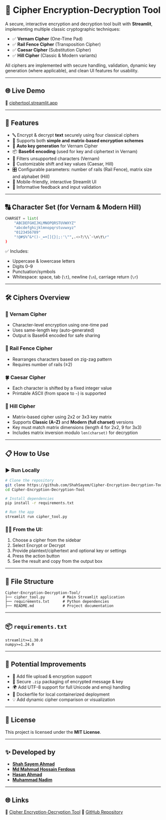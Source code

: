 # 🔐 Cipher Encryption-Decryption Tool

A secure, interactive encryption and decryption tool built with **Streamlit**, implementing multiple classic cryptographic techniques:

* ✅ **Vernam Cipher** (One-Time Pad)
* ✅ **Rail Fence Cipher** (Transposition Cipher)
* ✅ **Caesar Cipher** (Substitution Cipher)
* ✅ **Hill Cipher** (Classic & Modern variants)

All ciphers are implemented with secure handling, validation, dynamic key generation (where applicable), and clean UI features for usability.

---

## 🌐 Live Demo

🔗 [ciphertool.streamlit.app](https://ciphertool.streamlit.app/)

---

## 🚀 Features

* 🔤 Encrypt & decrypt **text** securely using four classical ciphers
* 🧠 Supports both **simple and matrix-based encryption schemes**
* 🔑 **Auto key generation** for Vernam Cipher
* 📦 **Base64 encoding** (used for key and ciphertext in Vernam)
* 🧼 Filters unsupported characters (Vernam)
* 🧮 Customizable shift and key values (Caesar, Hill)
* 🎛️ Configurable parameters: number of rails (Rail Fence), matrix size and alphabet (Hill)
* 📲 Mobile-friendly, interactive Streamlit UI
* 🧾 Informative feedback and input validation

---

## 🔠 Character Set (for Vernam & Modern Hill)

```python
CHARSET = list(
    "ABCDEFGHIJKLMNOPQRSTUVWXYZ"
    "abcdefghijklmnopqrstuvwxyz"
    "0123456789"
    "!@#$%^&*()-_=+[]{}|;:'\"",.<>?/\\`~\n\t\r"
)
```

✅ Includes:

* Uppercase & lowercase letters
* Digits 0–9
* Punctuation/symbols
* Whitespace: space, tab (`\t`), newline (`\n`), carriage return (`\r`)

---

## 🛠️ Ciphers Overview

### 🔐 Vernam Cipher

* Character-level encryption using one-time pad
* Uses same-length key (auto-generated)
* Output is Base64 encoded for safe sharing

### 🚉 Rail Fence Cipher

* Rearranges characters based on zig-zag pattern
* Requires number of rails (≥2)

### 🍀 Caesar Cipher

* Each character is shifted by a fixed integer value
* Printable ASCII (from space to `~`) is supported

### 🔺 Hill Cipher

* Matrix-based cipher using 2x2 or 3x3 key matrix
* Supports **Classic (A–Z)** and **Modern (full charset)** versions
* Key must match matrix dimensions (length 4 for 2x2, 9 for 3x3)
* Includes matrix inversion modulo `len(charset)` for decryption

---

## 📋 How to Use

### ▶️ Run Locally

```bash
# Clone the repository
git clone https://github.com/ShahSayem/Cipher-Encryption-Decryption-Tool.git
cd Cipher-Encryption-Decryption-Tool

# Install dependencies
pip install -r requirements.txt

# Run the app
streamlit run cipher_tool.py
```

### 🧑‍💻 From the UI:

1. Choose a cipher from the sidebar
2. Select Encrypt or Decrypt
3. Provide plaintext/ciphertext and optional key or settings
4. Press the action button
5. See the result and copy from the output box

---

## 📁 File Structure

```
Cipher-Encryption-Decryption-Tool/
├── cipher_tool.py        # Main Streamlit application
├── requirements.txt      # Python dependencies
├── README.md             # Project documentation
```

---

## 📦 `requirements.txt`

```
streamlit>=1.30.0
numpy>=1.24.0
```

---

## 📌 Potential Improvements

* 📂 Add file upload & encryption support
* 🔐 Secure `.zip` packaging of encrypted message & key
* 🌍 Add UTF-8 support for full Unicode and emoji handling
* 🚀 Dockerfile for local containerized deployment
* 💡 Add dynamic cipher comparison or visualization

---

## 📜 License

This project is licensed under the **MIT License**.

---

## ✨ Developed by

* **[Shah Sayem Ahmad](https://shahsayem.netlify.app/)**
* **[Md Mahmud Hossain Ferdous](https://www.linkedin.com/in/ferdousmh/)**
* **[Hasan Ahmad](https://www.linkedin.com/in/hasan-ahmad-502391204/)**
* **[Muhammad Nadim](https://www.linkedin.com/in/muhammad-nadim-183b2921a/)**

---

## 🌐 Links

🔗 [Cipher Encryption-Decryption Tool](https://ciphertool.streamlit.app/)
🔗 [GitHub Repository](https://github.com/ShahSayem/Cipher-Encryption-Decryption-Tool)
